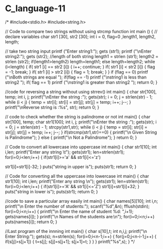 # C_language-11
/*
#include<stdio.h>
#include<string.h>

// Code to compare two strings without using strcmp function
int main ()
{
// declare variables
char str1 [30], str2 [30];
int i = 0, flag=0 ,length1, length2, length;

// take two string input
printf ("Enter string1:");
gets (str1);
printf ("\nEnter string2:");
gets (str2);
//length of both string
length1 = strlen (str1);
length2 = strlen (str2);
if(length1>length2)
length=length1;
else
length=length2;
while (i<length)
{
if( str1 [i] == str2 [i])
{
i++;
continue;
}
if( str1 [i] < str2 [i])
{
flag = -1;
break;
}
if( str1 [i] > str2 [i])
{
flag = 1;
break;
}
}
if (flag == 0)
printf ("\nBoth strings are equal ");
if(flag == -1)
printf ("\nstring1 is less than string2 ");
if( flag == 1)
printf ("\nstring1 is greater than string2 ");
return 0;
}

//code for reversing a string without using strrev()
int main() {
char str[100], temp;
int i, j;
printf("\nEnter the string :");
gets(str);
i = 0;
j = strlen(str) - 1;
while (i < j) {
temp = str[i];
str[i] = str[j];
str[j] = temp;
i++;
j--;
}
printf("\nReverse string is :%s", str);
return 0;
}

// code to check whether the string is palindrome or not
int main() {
char str[100], temp;
char str1[100];
int i, j;
printf("\nEnter the string :");
gets(str);
i = 0;
j = strlen(str) - 1;
strcpy(str1,str);
while (i < j)
{
temp = str[i];
str[i] = str[j];
str[j] = temp;
i++;
j--;
}
if(strcmp(str1,str)==0)
{
printf("\n Given String is Palindrome");
}
else
{
printf("\n Not a Palindrome");
}
return 0;
}

// Code to convert all lowercase into uppercase
int main()
{
char str1[10];
int i,len;
printf("Enter any string \t");
gets(str1);
len=strlen(str1);
for(i=0;i<len;i++)
{
if(str1[i]>='a' && str1[i]<='z')

str1[i]=str1[i]-32;
}
puts("string in upper is");
puts(str1);
return 0;
}

// Code for converting all the uppercase into lowercase
int main()
{
char str1[10];
int i,len;
printf("Enter any string \n");
gets(str1);
len=strlen(str1);
for(i=0;i<len;i++)
{
if(str1[i]>='A' && str1[i]<='Z')
str1[i]=str1[i]+32;
}
puts("string in lower is");
puts(str1);
return 0;
}

//code to save a particular array easily
int main()
{
char names[5][10];
int i,n;
printf("\n Enter the number of students:");
scanf("%d",&n);
fflush(stdin);
for(i=0;i<n;i++)
{
printf("\n Enter the name of student %d: ",i+1);
gets(names[i]);
}
printf("\n Names of the students are:\n");
for(i=0;i<n;i++)
puts(names[i]);
return 0;
}

//Last program of the innning
int main()
{
char s[10],t;
int n,i,j;
printf("\n Enter String:");
gets(s);
n=strlen(s);
for(i=0;i<n-1;i++)
{
for(j=0;j<n-i-1;j++)
{
if(s[j]>s[j+1])
{
t=s[j];
s[j]=s[j+1];
s[j+1]=t;
}
}
}
printf("%s",s);
}
*/
